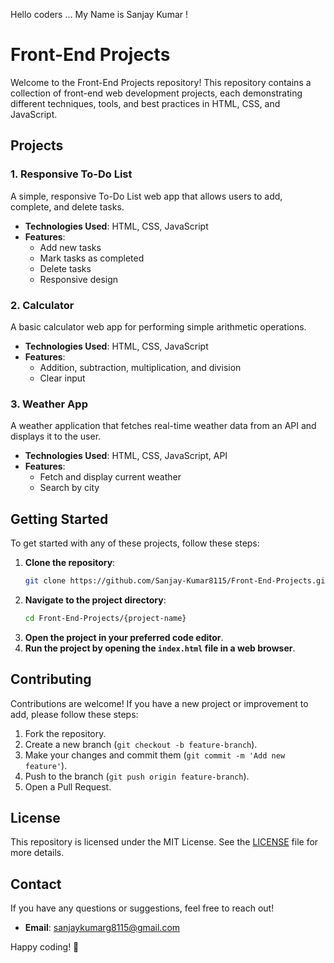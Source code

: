 Hello coders ...
My Name is Sanjay Kumar !
# Front-End Projects

Welcome to the Front-End Projects repository! This repository contains a collection of front-end web development projects, each demonstrating different techniques, tools, and best practices in HTML, CSS, and JavaScript.

## Projects

### 1. Responsive To-Do List

A simple, responsive To-Do List web app that allows users to add, complete, and delete tasks.

- **Technologies Used**: HTML, CSS, JavaScript
- **Features**:
  - Add new tasks
  - Mark tasks as completed
  - Delete tasks
  - Responsive design

### 2. Calculator

A basic calculator web app for performing simple arithmetic operations.

- **Technologies Used**: HTML, CSS, JavaScript
- **Features**:
  - Addition, subtraction, multiplication, and division
  - Clear input

### 3. Weather App

A weather application that fetches real-time weather data from an API and displays it to the user.

- **Technologies Used**: HTML, CSS, JavaScript, API
- **Features**:
  - Fetch and display current weather
  - Search by city

## Getting Started

To get started with any of these projects, follow these steps:

1. **Clone the repository**:
    ```bash
    git clone https://github.com/Sanjay-Kumar8115/Front-End-Projects.git
    ```
2. **Navigate to the project directory**:
    ```bash
    cd Front-End-Projects/{project-name}
    ```
3. **Open the project in your preferred code editor**.
4. **Run the project by opening the `index.html` file in a web browser**.

## Contributing

Contributions are welcome! If you have a new project or improvement to add, please follow these steps:

1. Fork the repository.
2. Create a new branch (`git checkout -b feature-branch`).
3. Make your changes and commit them (`git commit -m 'Add new feature'`).
4. Push to the branch (`git push origin feature-branch`).
5. Open a Pull Request.

## License

This repository is licensed under the MIT License. See the [LICENSE](LICENSE) file for more details.

## Contact

If you have any questions or suggestions, feel free to reach out!

- **Email**: sanjaykumarg8115@gmail.com


Happy coding! 🚀
